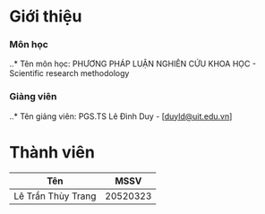 # Giới thiệu
### Môn học
..* Tên môn học: PHƯƠNG PHÁP LUẬN NGHIÊN CỨU KHOA HỌC - Scientific research methodology
### Giảng viên
..* Tên giảng viên: PGS.TS Lê Đình Duy - [duyld@uit.edu.vn]
# Thành viên
| Tên        |MSSV          | 
| ------------- |-------------| 
| Lê Trần Thùy Trang      |20520323|
